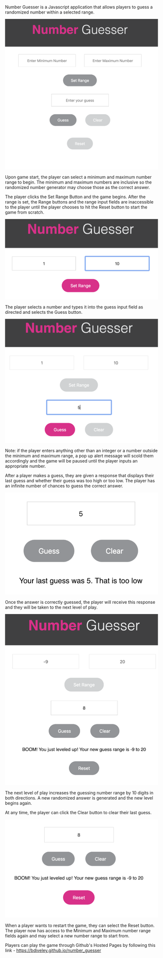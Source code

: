 Number Guesser is a Javascript application that allows players to guess a randomized number within a selected range.

![alt text](/images/number_guesser.png)

Upon game start, the player can select a minimum and maximum number range to begin.  The minimum and maximum numbers are inclusive so the randomized number generator may choose those as the correct answer.

The player clicks the Set Range Button and the game begins.  After the range is set, the Range buttons and the range input fields are inaccessible to the player until the player chooses to hit the Reset button to start the game from scratch.

![alt text](/images/select_range.png)

The player selects a number and types it into the guess input field as directed and selects the Guess button.

![alt text](/images/guess.png)

Note:  if the player enters anything other than an integer or a number outside the minimum and maximum range, a pop up alert message will scold them accordingly and the game will be paused until the player inputs an appropriate number.

After a player makes a guess, they are given a response that displays their last guess and whether their guess was too high or too low.  The player has an infinite number of chances to guess the correct answer.

![alt text](/images/feedback.png)

Once the answer is correctly guessed, the player will receive this response and they will be taken to the next level of play.

![alt text](/images/correct_guess.png)

The next level of play increases the guessing number range by 10 digits in both directions.  A new randomized answer is generated and the new level begins again.  

At any time, the player can click the Clear button to clear their last guess.

![alt text](/images/reset_game.png)

When a player wants to restart the game, they can select the Reset button.  The player now has access to the Minimum and Maximum number range fields again and may select a new number range to start from.  

Players can play the game through Github's Hosted Pages by following this link - https://bdiveley.github.io/number_guesser
